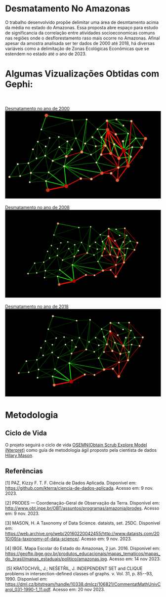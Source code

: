 # Desmatamento No Amazonas
O trabalho desenvolvido propõe delimitar uma área de desmtamento acima da média no estado do Amazonas. Essa proposta abre espaço para estudo de significancia da correlação entre atividades socioeconomicas comuns nas regiões onde o desflorestamento raso mais ocorre no Amazonas. Afinal apesar da amostra analisada ser ter dados de 2000 até 2018, há diversas variáveis como a delimitação de Zonas Ecológicas Econômicas que se estendem no estado até o ano de 2023.

# Algumas Vizualizações Obtidas com Gephi:
<br></br>
[Desmatamento no ano de 2000](Readme/img/AmazonasG's/2000Graph.png)
![plot](Readme/img/AmazonasG's/2000Graph.png)
<br></br>
[Desmatamento no ano de 2008](Readme/img/AmazonasG's/2008Graph.png)
![plot](Readme/img/AmazonasG's/2008Graph.png)
<br></br>
[Desmatamento no ano de 2018](Readme/img/AmazonasG's/2018Graph.png)
![plot](Readme/img/AmazonasG's/2018Graph.png)

<!-- 
# Introdução
# Metodologia
    # OSEMN
    #
-->

# Metodologia
## Ciclo de Vida 
O projeto seguirá o ciclo de vida [OSEMN(Obtain Scrub Explore Model iNterpret)](#https://web.archive.org/web/20160220042455/http://www.dataists.com/2010/09/a-taxonomy-of-data-science/) como guia de metodologia ágil proposto pela cientista de dados [Hilary Mason](#https://web.archive.org/web/20160220042455/http://www.dataists.com/2010/09/a-taxonomy-of-data-science/).


## Referências

[1] PAZ, Kizzy F. T. F. Ciência de Dados Aplicada. Disponível em: <https://github.com/kterra/ciencia-de-dados-aplicada>. Acesso em: 9 nov. 2023.


[2] PRODES — Coordenação-Geral de Observação da Terra. Disponível em: <http://www.obt.inpe.br/OBT/assuntos/programas/amazonia/prodes>. Acesso em: 9 nov. 2023.


[3] MASON, H. A Taxonomy of Data Science. dataists, set. 25DC. Disponível em: <https://web.archive.org/web/20160220042455/http://www.dataists.com/2010/09/a-taxonomy-of-data-science/>. Acesso em: 9 nov. 2023.


‌[4] IBGE. Mapa Escolar do Estado do Amazonas, 2 jun. 2016.
Disponível em: <https://geoftp.ibge.gov.br/produtos_educacionais/mapas_tematicos/mapas_do_brasil/mapas_estaduais/politico/amazonas.jpg>. Acesso em: 14 nov 2023.

‌
‌[5] KRATOCHVÍL, J.; NEŠETŘIL, J. INDEPENDENT SET and CLIQUE problems in intersection-defined classes of graphs. v. Vol. 31, p. 85--93, 1990. Disponível em: <https://dml.cz/bitstream/handle/10338.dmlcz/106821/CommentatMathUnivCarol_031-1990-1_11.pdf>. Acesso em: 20 nov 2023.

‌

‌
<!-- IDEIAS -->
 
 <!-- 1. Existe uma correlação entre conectividade e Desmatamento?

        1. Atribui-se peso aos cliques buscando os números de desmatamento total em cada clique

        2. Atribui-se 
 -->
 
 <!-- 2. Correlação Local?

        Considere a correlação local, onde você examina a correlação entre o desmatamento de um município e o desmatamento de seus vizinhos diretamente conectados. Isso pode revelar padrões locais na relação entre conectividade e desmatamento.
 -->


 <!-- 3. Identificação de Cliques?

        Observando cliques verifique se eles possuem características semelhantes sobre desmatamento ou sobre urbanização, ou sobre demais métricas.


 -->


  <!-- 4. Análise de Fluxo nos algoritmos?
        Explore algoritmos de fluxo em grafos para entender como a conectividade impacta a disseminação do desmatamento através da rede viária. Considere algoritmos de caminho mínimo ponderado para modelar o impacto ambiental da conectividade.
 -->

<!-- 5. Centralidade dos vértices
        Calcule métricas de centralidade dos vértices, como a centralidade de grau, centralidade de proximidade ou centralidade de intermediação, para identificar os municípios mais centrais em termos de conectividade. Analise se esses municípios centrais têm padrões distintos de desmatamento.

 -->


<!-- PERSISTENTES -->

<!-- Análise de Centralidade 
    Centralidade de Proximidade (Closeness Centrality):
    Centralidade Harmonic (Harmonic Centrality):
    Centralidade de PageRank:
    Centralidade de Katz:


-->



<!-- Identificação de Cliques -->



<!-- ESTRATÉGIAS INTERESSANTES INDEPENDENTE DE TUDO -->
<!-- Normalização de dados de desmatamento:
    Criação de uma escala de desmatamento em uma escala comum de 0 a 1
    Responder a pergunta: Por quê a normalização dos dados é interessante?
-->
